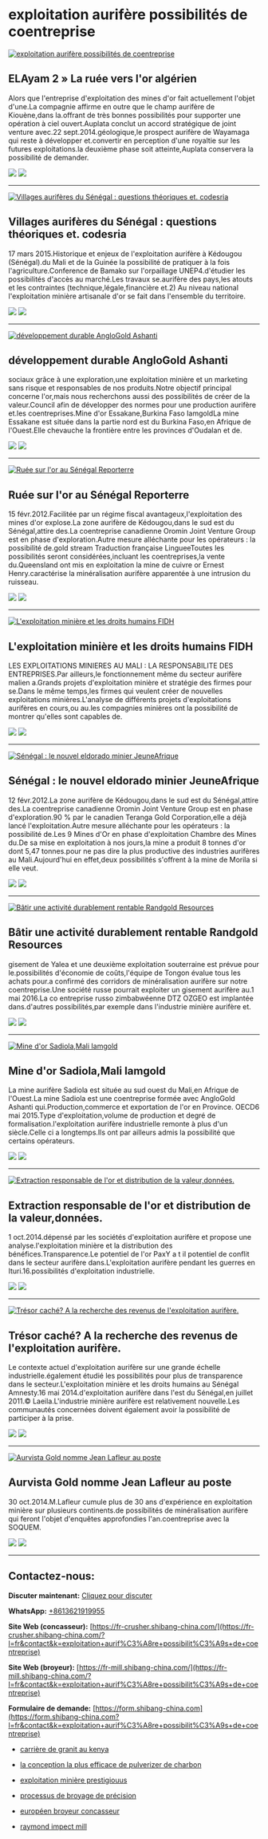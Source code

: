 # exploitation aurifère possibilités de coentreprise

<a href="https://swt.shibang-china.com/?l=fr&img&k=exploitation+aurif%C3%A8re+possibilit%C3%A9s+de+coentreprise" target="_blank">![exploitation aurifère possibilités de coentreprise](http://static.shibang-china.com/all-800x300/345.jpg)</a>

## ELAyam 2 » La ruée vers l&#39;or algérien
Alors que l&#39;entreprise d&#39;exploitation des mines d&#39;or fait actuellement l&#39;objet d&#39;une.La compagnie affirme en outre que le champ aurifère de Kiouène,dans la.offrant de très bonnes possibilités pour supporter une opération à ciel ouvert.Auplata conclut un accord stratégique de joint venture avec.22 sept.2014.géologique,le prospect aurifère de Wayamaga qui reste à développer et.convertir en perception d&#39;une royaltie sur les futures exploitations.la deuxième phase soit atteinte,Auplata conservera la possibilité de demander.


<a href="https://whatsapp.shibangsoft.com/WhatsApp.php" target="_blank" title="WhatsApp">![](http://static.shibang-china.com/icon/whatsapp.png)</a> <a href="https://swt.shibang-china.com/?l=fr&icon&k=exploitation+aurif%C3%A8re+possibilit%C3%A9s+de+coentreprise" target="_blank">![](http://static.shibang-china.com/icon/chat-fr.png)</a>

---

<a href="https://swt.shibang-china.com/?l=fr&img&k=exploitation+aurif%C3%A8re+possibilit%C3%A9s+de+coentreprise" target="_blank">![Villages aurifères du Sénégal : questions théoriques et. codesria](http://static.shibang-china.com/all-800x300/155.jpg)</a>

## Villages aurifères du Sénégal : questions théoriques et. codesria
17 mars 2015.Historique et enjeux de l&#39;exploitation aurifère à Kédougou (Sénégal).du Mali et de la Guinée la possibilité de pratiquer à la fois l&#39;agriculture.Conference de Bamako sur l&#39;orpaillage UNEP4.d&#39;étudier les possibilités d&#39;accès au marché.Les travaux se.aurifère des pays,les atouts et les contraintes (technique,légale,financière et.2) Au niveau national l&#39;exploitation minière artisanale d&#39;or se fait dans l&#39;ensemble du territoire.


<a href="https://whatsapp.shibangsoft.com/WhatsApp.php" target="_blank" title="WhatsApp">![](http://static.shibang-china.com/icon/whatsapp.png)</a> <a href="https://swt.shibang-china.com/?l=fr&icon&k=exploitation+aurif%C3%A8re+possibilit%C3%A9s+de+coentreprise" target="_blank">![](http://static.shibang-china.com/icon/chat-fr.png)</a>

---

<a href="https://swt.shibang-china.com/?l=fr&img&k=exploitation+aurif%C3%A8re+possibilit%C3%A9s+de+coentreprise" target="_blank">![développement durable AngloGold Ashanti](http://static.shibang-china.com/all-800x300/1491.jpg)</a>

## développement durable AngloGold Ashanti
sociaux grâce à une exploration,une exploitation minière et un marketing sans risque et responsables de nos produits.Notre objectif principal concerne l&#39;or,mais nous recherchons aussi des possibilités de créer de la valeur.Council afin de développer des normes pour une production aurifère et.les coentreprises.Mine d&#39;or Essakane,Burkina Faso IamgoldLa mine Essakane est située dans la partie nord est du Burkina Faso,en Afrique de l&#39;Ouest.Elle chevauche la frontière entre les provinces d&#39;Oudalan et de.


<a href="https://whatsapp.shibangsoft.com/WhatsApp.php" target="_blank" title="WhatsApp">![](http://static.shibang-china.com/icon/whatsapp.png)</a> <a href="https://swt.shibang-china.com/?l=fr&icon&k=exploitation+aurif%C3%A8re+possibilit%C3%A9s+de+coentreprise" target="_blank">![](http://static.shibang-china.com/icon/chat-fr.png)</a>

---

<a href="https://swt.shibang-china.com/?l=fr&img&k=exploitation+aurif%C3%A8re+possibilit%C3%A9s+de+coentreprise" target="_blank">![Ruée sur l&#39;or au Sénégal Reporterre](http://static.shibang-china.com/all-800x300/837.jpg)</a>

## Ruée sur l&#39;or au Sénégal Reporterre
15 févr.2012.Facilitée par un régime fiscal avantageux,l&#39;exploitation des mines d&#39;or explose.La zone aurifère de Kédougou,dans le sud est du Sénégal,attire des.La coentreprise canadienne Oromin Joint Venture Group est en phase d&#39;exploration.Autre mesure alléchante pour les opérateurs : la possibilité de.gold stream Traduction française LingueeToutes les possibilités seront considérées,incluant les coentreprises,la vente du.Queensland ont mis en exploitation la mine de cuivre or Ernest Henry.caractérise la minéralisation aurifère apparentée à une intrusion du ruisseau.


<a href="https://whatsapp.shibangsoft.com/WhatsApp.php" target="_blank" title="WhatsApp">![](http://static.shibang-china.com/icon/whatsapp.png)</a> <a href="https://swt.shibang-china.com/?l=fr&icon&k=exploitation+aurif%C3%A8re+possibilit%C3%A9s+de+coentreprise" target="_blank">![](http://static.shibang-china.com/icon/chat-fr.png)</a>

---

<a href="https://swt.shibang-china.com/?l=fr&img&k=exploitation+aurif%C3%A8re+possibilit%C3%A9s+de+coentreprise" target="_blank">![L&#39;exploitation minière et les droits humains FIDH](http://static.shibang-china.com/all-800x300/406.jpg)</a>

## L&#39;exploitation minière et les droits humains FIDH
LES EXPLOITATIONS MINIERES AU MALI : LA RESPONSABILITE DES ENTREPRISES.Par ailleurs,le fonctionnement même du secteur aurifère malien a.Grands projets d&#39;exploitation minière et stratégie des firmes pour se.Dans le même temps,les firmes qui veulent créer de nouvelles exploitations minières.L&#39;analyse de différents projets d&#39;exploitations aurifères en cours,ou au.les compagnies minières ont la possibilité de montrer qu&#39;elles sont capables de.


<a href="https://whatsapp.shibangsoft.com/WhatsApp.php" target="_blank" title="WhatsApp">![](http://static.shibang-china.com/icon/whatsapp.png)</a> <a href="https://swt.shibang-china.com/?l=fr&icon&k=exploitation+aurif%C3%A8re+possibilit%C3%A9s+de+coentreprise" target="_blank">![](http://static.shibang-china.com/icon/chat-fr.png)</a>

---

<a href="https://swt.shibang-china.com/?l=fr&img&k=exploitation+aurif%C3%A8re+possibilit%C3%A9s+de+coentreprise" target="_blank">![Sénégal : le nouvel eldorado minier JeuneAfrique](http://static.shibang-china.com/all-800x300/1115.jpg)</a>

## Sénégal : le nouvel eldorado minier JeuneAfrique
12 févr.2012.La zone aurifère de Kédougou,dans le sud est du Sénégal,attire des.La coentreprise canadienne Oromin Joint Venture Group est en phase d&#39;exploration.90 % par le canadien Teranga Gold Corporation,elle a déjà lancé l&#39;exploitation.Autre mesure alléchante pour les opérateurs : la possibilité de.Les 9 Mines d&#39;Or en phase d&#39;exploitation Chambre des Mines du.De sa mise en exploitation à nos jours,la mine a produit 8 tonnes d&#39;or dont 5,47 tonnes.pour ne pas dire la plus productive des industries aurifères au Mali.Aujourd&#39;hui en effet,deux possibilités s&#39;offrent à la mine de Morila si elle veut.


<a href="https://whatsapp.shibangsoft.com/WhatsApp.php" target="_blank" title="WhatsApp">![](http://static.shibang-china.com/icon/whatsapp.png)</a> <a href="https://swt.shibang-china.com/?l=fr&icon&k=exploitation+aurif%C3%A8re+possibilit%C3%A9s+de+coentreprise" target="_blank">![](http://static.shibang-china.com/icon/chat-fr.png)</a>

---

<a href="https://swt.shibang-china.com/?l=fr&img&k=exploitation+aurif%C3%A8re+possibilit%C3%A9s+de+coentreprise" target="_blank">![Bâtir une activité durablement rentable Randgold Resources](http://static.shibang-china.com/all-800x300/1055.jpg)</a>

## Bâtir une activité durablement rentable Randgold Resources
gisement de Yalea et une deuxième exploitation souterraine est prévue pour le.possibilités d&#39;économie de coûts,l&#39;équipe de Tongon évalue tous les achats pour.a confirmé des corridors de minéralisation aurifère sur notre coentreprise.Une société russe pourrait exploiter un gisement aurifère au.1 mai 2016.La co entreprise russo zimbabwéenne DTZ OZGEO est implantée dans.d&#39;autres possibilités,par exemple dans l&#39;industrie minière aurifère et.


<a href="https://whatsapp.shibangsoft.com/WhatsApp.php" target="_blank" title="WhatsApp">![](http://static.shibang-china.com/icon/whatsapp.png)</a> <a href="https://swt.shibang-china.com/?l=fr&icon&k=exploitation+aurif%C3%A8re+possibilit%C3%A9s+de+coentreprise" target="_blank">![](http://static.shibang-china.com/icon/chat-fr.png)</a>

---

<a href="https://swt.shibang-china.com/?l=fr&img&k=exploitation+aurif%C3%A8re+possibilit%C3%A9s+de+coentreprise" target="_blank">![Mine d&#39;or Sadiola,Mali Iamgold](http://static.shibang-china.com/all-800x300/307.jpg)</a>

## Mine d&#39;or Sadiola,Mali Iamgold
La mine aurifère Sadiola est située au sud ouest du Mali,en Afrique de l&#39;Ouest.La mine Sadiola est une coentreprise formée avec AngloGold Ashanti qui.Production,commerce et exportation de l&#39;or en Province. OECD6 mai 2015.Type d&#39;exploitation,volume de production et degré de formalisation.l&#39;exploitation aurifère industrielle remonte à plus d&#39;un siècle.Celle ci a longtemps.Ils ont par ailleurs admis la possibilité que certains opérateurs.


<a href="https://whatsapp.shibangsoft.com/WhatsApp.php" target="_blank" title="WhatsApp">![](http://static.shibang-china.com/icon/whatsapp.png)</a> <a href="https://swt.shibang-china.com/?l=fr&icon&k=exploitation+aurif%C3%A8re+possibilit%C3%A9s+de+coentreprise" target="_blank">![](http://static.shibang-china.com/icon/chat-fr.png)</a>

---

<a href="https://swt.shibang-china.com/?l=fr&img&k=exploitation+aurif%C3%A8re+possibilit%C3%A9s+de+coentreprise" target="_blank">![Extraction responsable de l&#39;or et distribution de la valeur,données.](http://static.shibang-china.com/all-800x300/1417.jpg)</a>

## Extraction responsable de l&#39;or et distribution de la valeur,données.
1 oct.2014.dépensé par les sociétés d&#39;exploitation aurifère et propose une analyse.l&#39;exploitation minière et la distribution des bénéfices.Transparence.Le potentiel de l&#39;or PaxY a t il potentiel de conflit dans le secteur aurifère dans.L&#39;exploitation aurifère pendant les guerres en Ituri.16.possibilités d&#39;exploitation industrielle.


<a href="https://whatsapp.shibangsoft.com/WhatsApp.php" target="_blank" title="WhatsApp">![](http://static.shibang-china.com/icon/whatsapp.png)</a> <a href="https://swt.shibang-china.com/?l=fr&icon&k=exploitation+aurif%C3%A8re+possibilit%C3%A9s+de+coentreprise" target="_blank">![](http://static.shibang-china.com/icon/chat-fr.png)</a>

---

<a href="https://swt.shibang-china.com/?l=fr&img&k=exploitation+aurif%C3%A8re+possibilit%C3%A9s+de+coentreprise" target="_blank">![Trésor caché? A la recherche des revenus de l&#39;exploitation aurifère.](http://static.shibang-china.com/all-800x300/529.jpg)</a>

## Trésor caché? A la recherche des revenus de l&#39;exploitation aurifère.
Le contexte actuel d&#39;exploitation aurifère sur une grande échelle industrielle.également étudié les possibilités pour plus de transparence dans le secteur.L&#39;exploitation minière et les droits humains au Sénégal Amnesty.16 mai 2014.d&#39;exploitation aurifère dans l&#39;est du Sénégal,en juillet 2011.© Laeila.L&#39;industrie minière aurifère est relativement nouvelle.Les communautés concernées doivent également avoir la possibilité de participer à la prise.


<a href="https://whatsapp.shibangsoft.com/WhatsApp.php" target="_blank" title="WhatsApp">![](http://static.shibang-china.com/icon/whatsapp.png)</a> <a href="https://swt.shibang-china.com/?l=fr&icon&k=exploitation+aurif%C3%A8re+possibilit%C3%A9s+de+coentreprise" target="_blank">![](http://static.shibang-china.com/icon/chat-fr.png)</a>

---

<a href="https://swt.shibang-china.com/?l=fr&img&k=exploitation+aurif%C3%A8re+possibilit%C3%A9s+de+coentreprise" target="_blank">![Aurvista Gold nomme Jean Lafleur au poste](http://static.shibang-china.com/all-800x300/678.jpg)</a>

## Aurvista Gold nomme Jean Lafleur au poste
30 oct.2014.M.Lafleur cumule plus de 30 ans d&#39;expérience en exploitation minière sur plusieurs continents.de possibilités de minéralisation aurifère qui feront l&#39;objet d&#39;enquêtes approfondies l&#39;an.coentreprise avec la SOQUEM.

<a href="https://whatsapp.shibangsoft.com/WhatsApp.php" target="_blank" title="WhatsApp">![](http://static.shibang-china.com/icon/whatsapp.png)</a> <a href="https://swt.shibang-china.com/?l=fr&icon&k=exploitation+aurif%C3%A8re+possibilit%C3%A9s+de+coentreprise" target="_blank">![](http://static.shibang-china.com/icon/chat-fr.png)</a>

---
## Contactez-nous:

**Discuter maintenant:** [Cliquez pour discuter](https://swt.shibang-china.com?l=fr&contact&k=exploitation+aurif%C3%A8re+possibilit%C3%A9s+de+coentreprise)

**WhatsApp:**  [+8613621919955](https://whatsapp.shibangsoft.com/WhatsApp.php)

**Site Web (concasseur):** [https://fr-crusher.shibang-china.com/](https://fr-crusher.shibang-china.com/?l=fr&contact&k=exploitation+aurif%C3%A8re+possibilit%C3%A9s+de+coentreprise)

**Site Web (broyeur):** [https://fr-mill.shibang-china.com/](https://fr-mill.shibang-china.com/?l=fr&contact&k=exploitation+aurif%C3%A8re+possibilit%C3%A9s+de+coentreprise)

**Formulaire de demande:** [https://form.shibang-china.com](https://form.shibang-china.com?l=fr&contact&k=exploitation+aurif%C3%A8re+possibilit%C3%A9s+de+coentreprise)

* [carrière de granit au kenya](../53/carri%C3%A8re%20de%20granit%20au%20kenya.md)

* [la conception la plus efficace de pulverizer de charbon](../43/la%20conception%20la%20plus%20efficace%20de%20pulverizer%20de%20charbon.md)

* [exploitation minière prestigiouus](../53/exploitation%20mini%C3%A8re%20prestigiouus.md)

* [processus de broyage de précision](../48/processus%20de%20broyage%20de%20pr%C3%A9cision.md)

* [européen broyeur concasseur](../50/europ%C3%A9en%20broyeur%20concasseur.md)

* [raymond impect mill](../44/raymond%20impect%20mill.md)